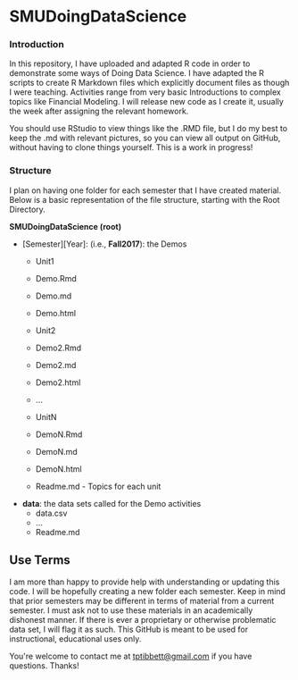# SMUDoingDataScience
### Introduction
In this repository, I have uploaded and adapted R code in order to demonstrate some ways of Doing Data Science.  I have adapted the R scripts to create R Markdown files which explicitly document files as though I were teaching.  Activities range from very basic Introductions to complex topics like Financial Modeling.  I will release new code as I create it, usually the week after assigning the relevant homework.

You should use RStudio to view things like the .RMD file, but I do my best to keep the .md with relevant pictures, so you can view all output on GitHub, without having to clone things yourself.  This is a work in progress!

### Structure
I plan on having one folder for each semester that I have created material.  Below is a basic representation of the file structure, starting with the Root Directory.

**SMUDoingDataScience (root)**

* \[Semester][Year]: (i.e., **Fall2017**): the Demos
    * Unit1
     * Demo.Rmd
     * Demo.md
     * Demo.html

    * Unit2
     * Demo2.Rmd
     * Demo2.md
     * Demo2.html

    * ...
    
    * UnitN
     * DemoN.Rmd
     * DemoN.md
     * DemoN.html 
    
    * Readme.md - Topics for each unit
* **data**: the data sets called for the Demo activities
    * data.csv
    * ...
    * Readme.md

## Use Terms
I am more than happy to provide help with understanding or updating this code.  I will be hopefully creating a new folder each semester.  Keep in mind that prior semesters may be different in terms of material from a current semester.  I must ask not to use these materials in an academically dishonest manner.  If there is ever a proprietary or otherwise problematic data set, I will flag it as such.  This GitHub is meant to be used for instructional, educational uses only.

You're welcome to contact me at tptibbett@gmail.com if you have questions.  Thanks!